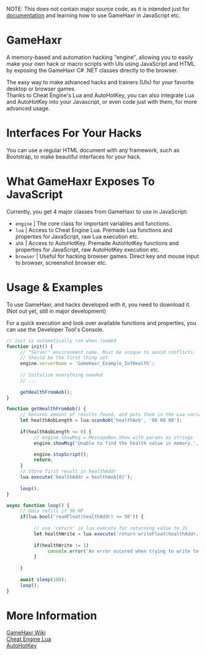 NOTE: This does not contain major source code, as it is intended just for [documentation](https://github.com/KamNull/GameHaxr/wiki) and learning how to use GameHaxr in JavaScript etc.

# GameHaxr
A memory-based and automation hacking "engine", allowing you to easily make your own hack or macro scripts with UIs using JavaScript and HTML by exposing the GameHaxr C# .NET classes directly to the browser.

The easy way to make advanced hacks and trainers (UIs) for your favorite desktop or browser games.  
Thanks to Cheat Engine's Lua and AutoHotKey, you can also integrate Lua and AutoHotKey into your Javascript, or even code just with them, for more advanced usage.

# Interfaces For Your Hacks
You can use a regular HTML document with any framework, such as Bootstrap, to make beautiful interfaces for your hack.

# What GameHaxr Exposes To JavaScript
Currently, you get 4 major classes from GameHaxr to use in JavaScript:
- `engine`  | The core class for important variables and functions.
- `lua`     | Access to Cheat Engine Lua. Premade Lua functions and properties for JavaScript, raw Lua execution etc.
- `ahk`     | Access to AutoHotKey. Premade AutoHotKey functions and properties for JavaScript, raw AutoHotKey execution etc.
- `browser` | Useful for hacking browser games. Direct key and mouse input to browser, screenshot browser etc.

# Usage & Examples
To use GameHaxr, and hacks developed with it, you need to download it.  
(Not out yet, still in major development)

For a quick execution and look over available functions and properties, you can use the Developer Tool's Console.
```javascript
// init is automatically ran when loaded
function init() {
     // "Server" environment name. Must be unique to avoid conflicts.
     // Should be the first thing set
     engine.serverName = 'GameHaxr_Example_InfHealth';
     
     // Initalize everything needed
     // ...
     
     getHealthFromAob();
}

function getHealthFromAob() {
     // Returns amount of results found, and puts them in the Lua variable 'healthAob'
     let healthAobLength = lua.scanAob('healthAob', '00 00 00');
     
     if(healthAobLength <= 0) {
          // engine.showMsg = MessageBox.Show with params as strings
          engine.showMsg('Unable to find the health value in memory.', 'Could not find health value');

          engine.stopScript();
          return;
     }
     // Store first result in healthAddr
     lua.execute('healthAddr = healthAob[0]');
     
     loop();
}

async function loop() {
     // Only refill if 50 HP
     if(lua.bool('readFloat(healthAddr) <= 50')) {
     
          // use 'return' in lua.execute for returning value to JS
          let healthWrite = lua.execute('return writeFloat(healthAddr, 100)');
          
          if(healthWrite != 1) 
               console.error('An error occured when trying to write to health value.');
          }
          
     }
     
     await sleep(100);
     loop();
}

```

# More Information
[GameHaxr Wiki](https://github.com/KamNull/GameHaxr/wiki)  
[Cheat Engine Lua](http://wiki.cheatengine.org/index.php?title=Lua)  
[AutoHotKey](https://autohotkey.com/docs/AutoHotkey.htm)

